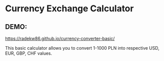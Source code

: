 # Currency Exchange Calculator

## DEMO:
https://radekw86.github.io/currency-converter-basic/

This basic calculator allows you to convert 1-1000 PLN into respective USD, EUR, GBP, CHF values. 
